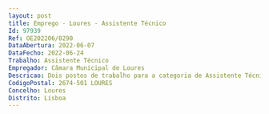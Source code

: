 ```yaml
--- 
layout: post
title: Emprego - Loures - Assistente Técnico
Id: 97939
Ref: OE202206/0290
DataAbertura: 2022-06-07
DataFecho: 2022-06-24
Trabalho: Assistente Técnico
Empregador: Câmara Municipal de Loures
Descricao: Dois postos de trabalho para a categoria de Assistente Técnico para a Divisão de Atendimento, Informação e Comunicação  Área de Divulgação.
CodigoPostal: 2674-501 LOURES
Concelho: Loures
Distrito: Lisboa
--- 
```

